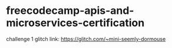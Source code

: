 # freecodecamp-apis-and-microservices-certification

challenge 1 glitch link: https://glitch.com/~mini-seemly-dormouse
